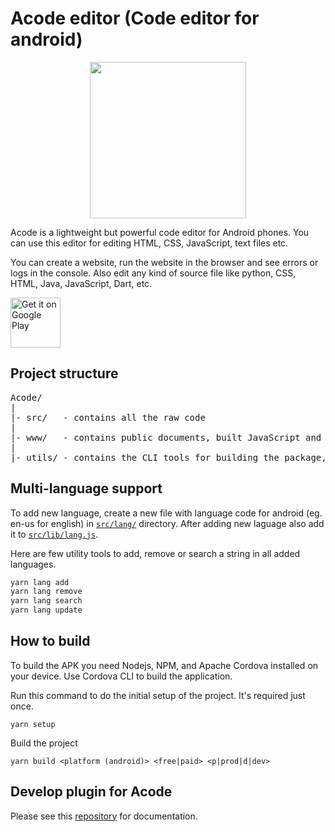 # Acode editor (Code editor for android)

<p style='text-align:center;'>
     <img src='res/logo_1.png' width='250'>
</p>

Acode is a lightweight but powerful code editor for Android phones. You can use this editor for editing HTML, CSS, JavaScript, text files etc.

You can create a website, run the website in the browser and see errors or logs in the console.
Also edit any kind of source file like python, CSS, HTML, Java, JavaScript, Dart, etc.

[<img src="https://play.google.com/intl/en_us/badges/images/generic/en-play-badge.png"
     alt="Get it on Google Play"
     height="80">](https://play.google.com/store/apps/details?id=com.foxdebug.acodefree)

## Project structure

<pre>
Acode/
|
|- src/   - contains all the raw code
|
|- www/   - contains public documents, built JavaScript and CSS files, language files, and HTML files
|
|- utils/ - contains the CLI tools for building the package, manipulating/adding strings to all languages etc.
</pre>

## Multi-language support

To add new language, create a new file with language code for android (eg. en-us for english) in [`src/lang/`](https://github.com/deadlyjack/Acode/tree/main/src/lang) directory. After adding new laguage also add it to [`src/lib/lang.js`](https://github.com/deadlyjack/Acode/blob/main/src/lib/lang.js).

Here are few utility tools to add, remove or search a string in all added languages.

```bash
yarn lang add
yarn lang remove
yarn lang search
yarn lang update
```

## How to build

To build the APK you need Nodejs, NPM, and Apache Cordova installed on your device. Use Cordova CLI to build the application.

Run this command to do the initial setup of the project. It's required just once.

```
yarn setup
```

Build the project

```
yarn build <platform (android)> <free|paid> <p|prod|d|dev>
```

## Develop plugin for Acode

Please see this [repository](https://github.com/deadlyjack/acode-plugin) for documentation.
